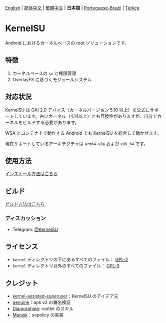 [English](README.md) | [简体中文](README_CN.md) | [繁體中文](README_TW.md) | **日本語** | [Portuguese-Brazil](README_PT-BR.md) | [Türkçe](README_TR.md)

# KernelSU

Android におけるカーネルベースの root ソリューションです。

## 特徴

1. カーネルベースの `su` と権限管理
2. OverlayFS に基づくモジュールシステム

## 対応状況

KernelSU は GKI 2.0 デバイス（カーネルバージョン 5.10 以上）を公式にサポートしています。古いカーネル（4.14以上）とも互換性がありますが、自分でカーネルをビルドする必要があります。

WSA とコンテナ上で動作する Android でも KernelSU を統合して動かせます。

現在サポートしているアーキテクチャは `arm64-v8a` および `x86_64` です。

## 使用方法

[インストール方法はこちら](https://kernelsu.org/ja_JP/guide/installation.html)

## ビルド

[ビルド方法はこちら](https://kernelsu.org/guide/how-to-build.html)

### ディスカッション

- Telegram: [@KernelSU](https://t.me/KernelSU)

## ライセンス

- `kernel` ディレクトリの下にあるすべてのファイル： [GPL-2](https://www.gnu.org/licenses/old-licenses/gpl-2.0.en.html)
- `kernel` ディレクトリ以外のすべてのファイル： [GPL-3](https://www.gnu.org/licenses/gpl-3.0.html)

## クレジット

- [kernel-assisted-superuser](https://git.zx2c4.com/kernel-assisted-superuser/about/)：KernelSU のアイデア元
- [genuine](https://github.com/brevent/genuine/)：apk v2 の署名検証
- [Diamorphine](https://github.com/m0nad/Diamorphine): rootkit のスキル
- [Magisk](https://github.com/topjohnwu/Magisk)：sepolicy の実装
